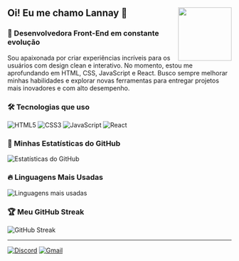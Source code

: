 ## Oi! Eu me chamo Lannay 💖 <img src="https://cdn.discordapp.com/attachments/1044104944296394794/1336017318601424987/3e1d65f3929183fff3036216f3455ef4.gif?ex=67a24696&is=67a0f516&hm=4226aaecd1dddb68445d2864eb05891fb9d2e673342f85688fd333c767175eab&" width="120" align="right"/>

### 🚀 Desenvolvedora Front-End em constante evolução

Sou apaixonada por criar experiências incríveis para os usuários com design clean e interativo. No momento, estou me aprofundando em HTML, CSS, JavaScript e React. Busco sempre melhorar minhas habilidades e explorar novas ferramentas para entregar projetos mais inovadores e com alto desempenho.

### 🛠️ Tecnologias que uso
![HTML5](https://img.shields.io/badge/HTML5-E34F26?style=for-the-badge&logo=html5&logoColor=white)
![CSS3](https://img.shields.io/badge/CSS3-1572B6?style=for-the-badge&logo=css3&logoColor=white)
![JavaScript](https://img.shields.io/badge/JavaScript-F7DF1E?style=for-the-badge&logo=javascript&logoColor=black)
![React](https://img.shields.io/badge/React-61DAFB?style=for-the-badge&logo=react&logoColor=black)

### 🚀 Minhas Estatísticas do GitHub
![Estatísticas do GitHub](https://github-readme-stats.vercel.app/api?username=lannayofc&show_icons=true&theme=radical)

### 🔥 Linguagens Mais Usadas
![Linguagens mais usadas](https://github-readme-stats.vercel.app/api/top-langs/?username=lannayofc&layout=compact&theme=radical)

### 🏆 Meu GitHub Streak
![GitHub Streak](https://streak-stats.demolab.com/?user=lannayofc&theme=radical)

---

[![Discord](https://img.shields.io/badge/Discord-5865F2?style=for-the-badge&logo=discord&logoColor=white)](https://discordapp.com/users/lanninha)
[![Gmail](https://img.shields.io/badge/Gmail-D14836?style=for-the-badge&logo=gmail&logoColor=white)](mailto:helooberenguer@gmail.com)
